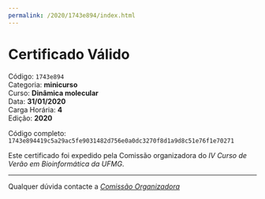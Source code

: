 ```yaml
---
permalink: /2020/1743e894/index.html
---
```


# Certificado Válido

Código: `1743e894`<br>
Categoria: **minicurso**<br>
Curso: **Dinâmica molecular**<br>
Data: **31/01/2020**<br>
Carga Horária: **4**<br>
Edição: **2020**<br>


Código completo: `1743e894419c5a29ac5fe9031482d756e0a0dc3270f8d1a9d8c51e76f1e70271`


Este certificado foi expedido pela Comissão organizadora do *IV Curso de Verão em Bioinformática da UFMG*.

----

Qualquer dúvida contacte a [_Comissão Organizadora_](<mailto:cursobioinfoufmg@gmail.com$subject=[Certificados]>)


